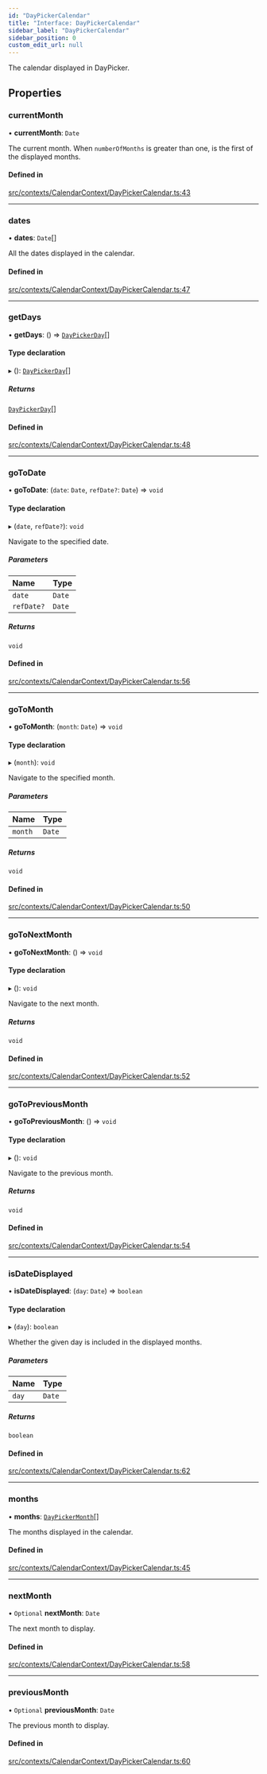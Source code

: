 ```yaml
---
id: "DayPickerCalendar"
title: "Interface: DayPickerCalendar"
sidebar_label: "DayPickerCalendar"
sidebar_position: 0
custom_edit_url: null
---
```


The calendar displayed in DayPicker.

## Properties

### currentMonth

• **currentMonth**: `Date`

The current month. When `numberOfMonths` is greater than one, is the first of the displayed months.

#### Defined in

[src/contexts/CalendarContext/DayPickerCalendar.ts:43](https://github.com/gpbl/react-day-picker/blob/cd80be68f/src/contexts/CalendarContext/DayPickerCalendar.ts#L43)

___

### dates

• **dates**: `Date`[]

All the dates displayed in the calendar.

#### Defined in

[src/contexts/CalendarContext/DayPickerCalendar.ts:47](https://github.com/gpbl/react-day-picker/blob/cd80be68f/src/contexts/CalendarContext/DayPickerCalendar.ts#L47)

___

### getDays

• **getDays**: () => [`DayPickerDay`](/api/classes/DayPickerDay.md)[]

#### Type declaration

▸ (): [`DayPickerDay`](/api/classes/DayPickerDay.md)[]

##### Returns

[`DayPickerDay`](/api/classes/DayPickerDay.md)[]

#### Defined in

[src/contexts/CalendarContext/DayPickerCalendar.ts:48](https://github.com/gpbl/react-day-picker/blob/cd80be68f/src/contexts/CalendarContext/DayPickerCalendar.ts#L48)

___

### goToDate

• **goToDate**: (`date`: `Date`, `refDate?`: `Date`) => `void`

#### Type declaration

▸ (`date`, `refDate?`): `void`

Navigate to the specified date.

##### Parameters

| Name | Type |
| :------ | :------ |
| `date` | `Date` |
| `refDate?` | `Date` |

##### Returns

`void`

#### Defined in

[src/contexts/CalendarContext/DayPickerCalendar.ts:56](https://github.com/gpbl/react-day-picker/blob/cd80be68f/src/contexts/CalendarContext/DayPickerCalendar.ts#L56)

___

### goToMonth

• **goToMonth**: (`month`: `Date`) => `void`

#### Type declaration

▸ (`month`): `void`

Navigate to the specified month.

##### Parameters

| Name | Type |
| :------ | :------ |
| `month` | `Date` |

##### Returns

`void`

#### Defined in

[src/contexts/CalendarContext/DayPickerCalendar.ts:50](https://github.com/gpbl/react-day-picker/blob/cd80be68f/src/contexts/CalendarContext/DayPickerCalendar.ts#L50)

___

### goToNextMonth

• **goToNextMonth**: () => `void`

#### Type declaration

▸ (): `void`

Navigate to the next month.

##### Returns

`void`

#### Defined in

[src/contexts/CalendarContext/DayPickerCalendar.ts:52](https://github.com/gpbl/react-day-picker/blob/cd80be68f/src/contexts/CalendarContext/DayPickerCalendar.ts#L52)

___

### goToPreviousMonth

• **goToPreviousMonth**: () => `void`

#### Type declaration

▸ (): `void`

Navigate to the previous month.

##### Returns

`void`

#### Defined in

[src/contexts/CalendarContext/DayPickerCalendar.ts:54](https://github.com/gpbl/react-day-picker/blob/cd80be68f/src/contexts/CalendarContext/DayPickerCalendar.ts#L54)

___

### isDateDisplayed

• **isDateDisplayed**: (`day`: `Date`) => `boolean`

#### Type declaration

▸ (`day`): `boolean`

Whether the given day is included in the displayed months.

##### Parameters

| Name | Type |
| :------ | :------ |
| `day` | `Date` |

##### Returns

`boolean`

#### Defined in

[src/contexts/CalendarContext/DayPickerCalendar.ts:62](https://github.com/gpbl/react-day-picker/blob/cd80be68f/src/contexts/CalendarContext/DayPickerCalendar.ts#L62)

___

### months

• **months**: [`DayPickerMonth`](/api/classes/DayPickerMonth.md)[]

The months displayed in the calendar.

#### Defined in

[src/contexts/CalendarContext/DayPickerCalendar.ts:45](https://github.com/gpbl/react-day-picker/blob/cd80be68f/src/contexts/CalendarContext/DayPickerCalendar.ts#L45)

___

### nextMonth

• `Optional` **nextMonth**: `Date`

The next month to display.

#### Defined in

[src/contexts/CalendarContext/DayPickerCalendar.ts:58](https://github.com/gpbl/react-day-picker/blob/cd80be68f/src/contexts/CalendarContext/DayPickerCalendar.ts#L58)

___

### previousMonth

• `Optional` **previousMonth**: `Date`

The previous month to display.

#### Defined in

[src/contexts/CalendarContext/DayPickerCalendar.ts:60](https://github.com/gpbl/react-day-picker/blob/cd80be68f/src/contexts/CalendarContext/DayPickerCalendar.ts#L60)
